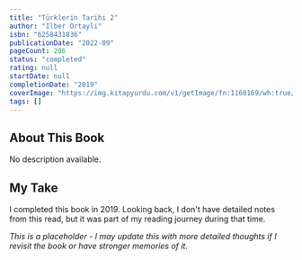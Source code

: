 ```yaml
---
title: "Türklerin Tarihi 2"
author: "Ilber Ortayli"
isbn: "6258431836"
publicationDate: "2022-09"
pageCount: 286
status: "completed"
rating: null
startDate: null
completionDate: "2019"
coverImage: "https://img.kitapyurdu.com/v1/getImage/fn:1160169/wh:true/wi:800"
tags: []
---
```


## About This Book

No description available.

## My Take

I completed this book in 2019. Looking back, I don't have detailed notes from this read, but it was part of my reading journey during that time.

_This is a placeholder - I may update this with more detailed thoughts if I revisit the book or have stronger memories of it._
